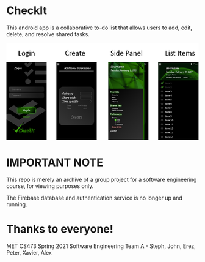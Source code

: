 # CheckIt

This android app is a collaborative to-do list that allows users to add, edit, delete, and resolve shared tasks.

![](https://github.com/iamjohnt/CheckIt/blob/develop/checkit_presentation_banner.png)

# IMPORTANT NOTE
This repo is merely an archive of a group project for a software engineering course, for viewing purposes only. 

The Firebase database and authentication service is no longer up and running.

# Thanks to everyone!

MET CS473 
Spring 2021
Software Engineering
Team A - Steph, John, Erez, Peter, Xavier, Alex
